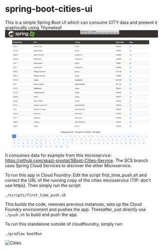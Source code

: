 # spring-boot-cities-ui
This is a simple Spring Boot UI which can consume CITY data and present it graphically using Thymeleaf. 
![Cities-ui](/docs/Cities-ui.png)

It consumes data for example from this microservice: https://github.com/skazi-pivotal/SBoot-Cities-Service. The SCS branch uses Spring Cloud Services to discover the other Microservice.

To run this app in Cloud Foundry:
Edit the script first_time_push.sh and correct the URL of the running copy of the cities microservice (TIP: don't use https). Then simply run the script:

``` ./scripts/first_time_push.sh ```

This builds the code, removes previous instances, sets up the Cloud Foundry environment and pushes the app. Thereafter, just directly use ``` ./push.sh ``` to build and push the app.

To run this standalone outside of cloudfoundry, simply run:

``` ./gradlew bootRun ```

![Cities](/docs/Cities.png)
